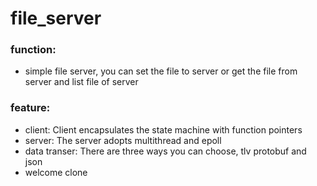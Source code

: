 # file_server
### function: 
* simple file server, you can set the file to server or get the file from server and list file of server
### feature:
* client: Client encapsulates the state machine with function pointers
* server: The server adopts multithread and epoll
* data transer: There are three ways you can choose, tlv protobuf and json
* welcome clone
